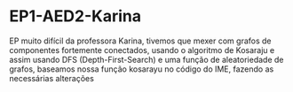 # EP1-AED2-Karina

EP muito difícil da professora Karina, tivemos que mexer com grafos de componentes fortemente conectados, usando o algoritmo de Kosaraju e assim usando DFS (Depth-First-Search) e uma função de aleatoriedade de grafos, baseamos nossa função kosarayu no código do IME, fazendo as necessárias alterações